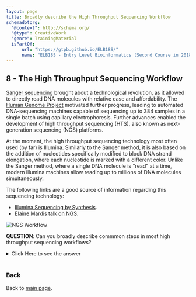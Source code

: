 ```yaml
---
layout: page
title: Broadly describe the High Throughput Sequencing Workflow
schemadotorg:
  "@context": http://schema.org/
  "@type": CreativeWork
  "genre": TrainingMaterial
  isPartOf:
      url: "https://gtpb.github.io/ELB18S/"
      name: "ELB18S - Entry Level Bioinformatics (Second Course in 2018)"
---
```


## <a id="L08">8 - The High Throughput Sequencing Workflow</a>

[Sanger sequencing](https://en.wikipedia.org/wiki/Sanger_sequencing) brought about a technological revolution, as it allowed to directly read DNA molecules with relative ease and affordability. The [Human Genome Project](https://en.wikipedia.org/wiki/Human_Genome_Project) motivated further progress, leading to automated DNA-sequencing machines capable of sequencing up to 384 samples in a single batch using capillary electrophoresis. Further advances enabled the development of high throughput sequencing (HTS), also known as next-generation sequencing (NGS) platforms.

At the moment, the high throughput sequencing technology most often used (by far) is Illumina. Similarly to the Sanger method, it is also based on the addition of nucleotides specifically modified to block DNA strand elongation, where each nucleotide is marked with a different color. Unlike the Sanger method, where a single DNA molecule is "read" at a time, modern illumina machines allow reading up to millions of DNA molecules simultaneously.  

The following links are a good source of information regarding this sequencing technology:
* [Illumina Sequencing by Synthesis](https://www.youtube.com/watch?&v=fCd6B5HRaZ8).
* [Elaine Mardis talk on NGS](https://www.youtube.com/watch?v=v1DbcJD4Ry0).

![NGS Workflow](./Images/L08/NGSworkflow.jpg)

**QUESTION**: Can you broadly describe commmon steps in most high throughput sequencing workflows?
<details><summary>Click Here to see the answer</summary><p>
<ul>
  <li>Extraction and purification of the DNA template (even RNA must usually be converted to cDNA)</li>

  <li>Fragmentation of the DNA template (into a size range that can be accommodated by the machine)</li>

  <li>Attachment of sequencing tags (to enable reading by the machine)</li>

  <li>Amplification of signal (usually trough PCR, often already in the machine)</li>

  <li>Reading of signal and conversion into nucleotide bases</li>

</ul></p></details>
<br/>


### Back

Back to [main page](../index.md).
